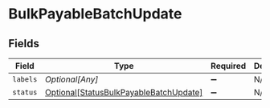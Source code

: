 # BulkPayableBatchUpdate


## Fields

| Field                                                                                         | Type                                                                                          | Required                                                                                      | Description                                                                                   |
| --------------------------------------------------------------------------------------------- | --------------------------------------------------------------------------------------------- | --------------------------------------------------------------------------------------------- | --------------------------------------------------------------------------------------------- |
| `labels`                                                                                      | *Optional[Any]*                                                                               | :heavy_minus_sign:                                                                            | N/A                                                                                           |
| `status`                                                                                      | [Optional[StatusBulkPayableBatchUpdate]](../../models/shared/statusbulkpayablebatchupdate.md) | :heavy_minus_sign:                                                                            | N/A                                                                                           |